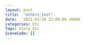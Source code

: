 ```yaml
---
layout: post
title:  "others_test"
date:   2021-03-20 22:00:00 +0000
categories: Etc
Tags: Story Etc
SceneCode: []
---
```

